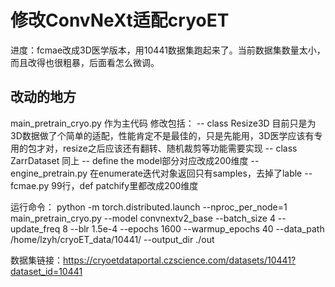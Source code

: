 # 修改ConvNeXt适配cryoET
进度：fcmae改成3D医学版本，用10441数据集跑起来了。当前数据集数量太小，而且改得也很粗暴，后面看怎么微调。

## 改动的地方
main_pretrain_cryo.py 作为主代码
修改包括：
-- class Resize3D 目前只是为3D数据做了个简单的适配，性能肯定不是最佳的，只是先能用，3D医学应该有专用的包才对，resize之后应该还有翻转、随机裁剪等功能需要实现
-- class ZarrDataset 同上
-- define the model部分对应改成200维度
-- engine_pretrain.py 在enumerate迭代对象返回只有samples，去掉了lable
-- fcmae.py 99行，def patchify里都改成200维度

运行命令：
python -m torch.distributed.launch --nproc_per_node=1 main_pretrain_cryo.py --model convnextv2_base --batch_size 4 --update_freq 8 --blr 1.5e-4 --epochs 1600 --warmup_epochs 40 --data_path /home/lzyh/cryoET_data/10441/ --output_dir ./out

数据集链接：https://cryoetdataportal.czscience.com/datasets/10441?dataset_id=10441



